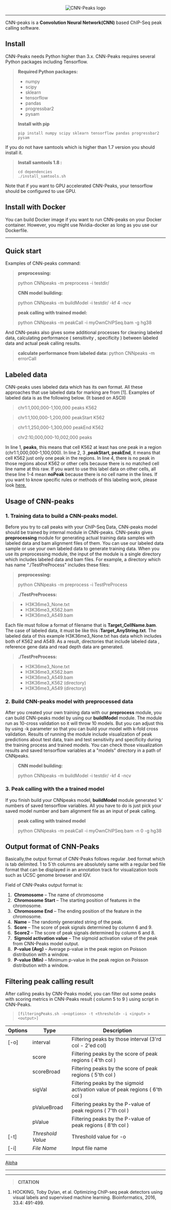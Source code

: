 
<p align="center">
    <img src="https://github.com/odb9402/ConvPeaks/blob/master/CNNpeaks.png" alt="CNN-Peaks logo">
</p>

----------

CNN-peaks is a **Convolution Neural Network(CNN)** based ChIP-Seq peak calling software. 

Install
-------------

CNN-Peaks needs Python higher than 3.x. CNN-Peaks requires several Python packages including Tensorflow. 

> **Required Python packages:**
>
> -  numpy
> -  scipy
> -  sklearn
> -  tensorflow
> -  pandas
> -  progressbar2
> -  pysam
>
> **Install with pip**
>
> ```
> pip install numpy scipy sklearn tensorflow pandas progressbar2 pysam
> ```



If you do not have samtools which is higher than 1.7 version you should install it.

> **Install samtools 1.8 :**
>
> ```
> cd dependencies
> ./install_samtools.sh
> ```
>
> 

Note that if you want to GPU accelerated CNN-Peaks, your tensorflow should be configured to use GPU.

Install with Docker
-------------

You can build Docker image if you want to run CNN-peaks on your Docker container. However, you might use Nvidia-docker as long as you use our Dockerfile.

---------

Quick start
-------------
Examples of CNN-peaks command:


> **preprocessing:**
>
> python CNNpeaks -m preprocess -i testdir/
>
> **CNN model building:**
>
> python CNNpeaks -m buildModel -i testdir/ -kf 4 -ncv
>
> **peak calling with trained model:**
>
> python CNNpeaks -m peakCall -i myOwnChIPSeq.bam -g hg38

And CNN-peaks also gives some additional processes for cleaning labeled data, calculating performance ( sensitivity , specificity ) between labeled data and actual peak calling results.



> **calculate performance from labeled data:**
> python CNNpeaks -m errorCall 





Labeled data
--------------- 
CNN-peaks uses labeled data which has its own format. All these approaches that use labeled data for marking are from [1]. Examples of labeled data is as the following below. (It based on ASCII)


> chr1:1,000,000-1,100,000 peaks K562

> chr1:1,100,000-1,200,000 peakStart K562

> chr1:1,250,000-1,300,000 peakEnd K562

> chr2:10,000,000-10,002,000 peaks


In line 1, **peaks**, this means that cell K562 at least has one peak in a region (chr1:1,000,000-1,100,000). In line 2, 3 ,**peakStart, peakEnd**,  it means that cell K562 just only one peak in the regions. In line 4, there is no peak in those regions about K562 or other cells because there is no matched cell line name at this raw. If you want to use this label data on other cells,  all these line 1-4 mean **noPeak** because there is no cell name in  the lines.  If you want to know specific rules or methods of this labeling work, please look [here.](https://academic.oup.com/bioinformatics/article/33/4/491/2608653/Optimizing-ChIP-seq-peak-detectors-using-visual)


Usage of CNN-peaks
---------------
### **1. Training data to build a CNN-peaks model.**

Before you try to call peaks with your ChIP-Seq Data, CNN-peaks model should be trained by internal module in CNN-peaks. CNN-peaks gives **preprocessing** module for generating actual training data samples with labeled data and bam alignment files of them. You can use our labeled data sample or use your own labeled data to generate training data. When you use its preprocessing module, the input of the module is a single directory which includes labeled data and bam files. For example, a directory which has name "./TestPreProcess" includes these files:

> **preprocessing:**
>
> python CNNpeaks -m preprocess -i TestPreProcess

> **./TestPreProcess:**

> - H3K36me3_None.txt 
> - H3K36me3_K562.bam
> - H3K36me3_A549.bam

Each file must follow a format of filename that is **Target_CellName.bam**. The case of labeled data, it must be like this :**Target_AnyString.txt**. The labeled data of this example H3K36me3_None.txt has data which includes both of K562 and A549.
As a result, directories that include labeled data , reference gene data and read depth data are generated.

> **./TestPreProcess:**

> - H3K36me3_None.txt 
> - H3K36me3_K562.bam
> - H3K36me3_A549.bam
> - H3K36me3_K562 (directory)
> - H3K36me3_A549 (directory)



### **2. Build CNN-peaks model with preprocessed data**

After you created your own training data with our **preprocess** module, you can build CNN-peaks model by using our **buildModel** module. The module run as 10-cross validation so it will throw 10 models. But you can adjust this by using -k parameter so that you can build your model with k-fold cross validation. Results of running the module include visualization of peak predictions about test data, train and test sensitivity and specificity during the training process and trained models. You can check those visualization results and saved tensorflow variables at a "models" directory in a path of CNNpeaks.

> **CNN model building:**
>
> python CNNpeaks -m buildModel -i testdir/ -kf 4 -ncv



### **3. Peak calling with the a trained model**

If you finish build your CNNpeaks model, **buildModel** module generated 'k' numbers of saved tensorflow variables. All you have to do is just pick your saved model number and bam alignment file as an input of peak calling.

> **peak calling with trained model**
>
> python CNNpeaks -m peakCall -i myOwnChIPSeq.bam -n 0 -g hg38



## Output format of CNN-Peaks

Basically,the output format of CNN-Peaks follows regular .bed format which is tab delimited. 1 to 5`th columns are absolutely same with a regular bed file format that can be displayed in an annotation track for visualization tools such as UCSC genome browser and IGV.

Field of CNN-Peaks output format is:

1. ​       **Chromosome** – The name of chromosome
2. ​       **Chromosome Start** – The starting position of features in the chromosome.
3. ​       **Chromosome End** – The ending position of the feature in the chromosome.
4. ​       **Name** – The randomly generated string of the peak.
5. ​        **Score** – The score of peak signals determined by column 6 and 9.
6. ​        **Score2** – The score of peak signals determined by column 6 and 8.
7. ​        **Sigmoid activation value** – The sigmoid activation value of the peak from CNN-Peaks model output.
8. ​       **P-value (Avg)** – Average p-value in the peak region on Poisson distribution with a window.
9. ​       **P-value (Min)** – Minimum p-value in the peak region on Poisson distribution with a window.



## Filtering peak calling result

After calling peaks by CNN-Peaks model, you can filter out some peaks with scoring metrics in CNN-Peaks result ( column 5 to 9 ) using script in CNN-Peaks.

> ```
> [filteringPeaks.sh -o<options> -t <threshold> -i <input> > <output>]
> ```

| Options | Type              | Description                                                  |
| ------- | ----------------- | ------------------------------------------------------------ |
| [-o]    | interval          | Filtering peaks by those interval (3'rd col - 2'ed col)      |
|         | score             | Filtering peaks by the score of peak regions ( 4'th col )    |
|         | scoreBroad        | Filtering peaks by the score of peak regions ( 5'th col )    |
|         | sigVal            | Filtering peaks by the sigmoid activation value of peak regions ( 6'th col ) |
|         | pValueBroad       | Filtering peaks by the P-value of peak regions ( 7'th col )  |
|         | pValue            | Filtering peaks by the P-value of peak regions ( 8'th col )  |
| [-t]    | *Threshold Value* | Threshold value for -o                                       |
| [-i]    | *File Name*       | Input file name                                              |
|         |                   |                                                              |


[Alpha](https://drive.google.com/open?id=1LXcIfpLuTS_Q4qO75tBVTATmVASSl4jT)

------
------
>**CITATION**

1. HOCKING, Toby Dylan, et al. Optimizing ChIP-seq peak detectors using visual labels and supervised machine learning. Bioinformatics, 2016, 33.4: 491-499.
